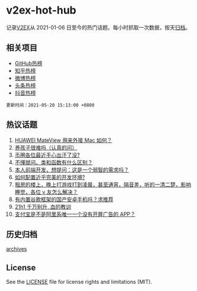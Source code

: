 # v2ex-hot-hub

 记录[V2EX](https://www.v2ex.com/)从 2021-01-06 日至今的热门话题。每小时抓取一次数据，按天[归档](archives)。
 
 ## 相关项目

- [GitHub热榜](https://github.com/snaildev/github-hot-hub)
- [知乎热榜](https://github.com/snaildev/zhihu-hot-hub)
- [微博热榜](https://github.com/snaildev/weibo-hot-hub)
- [头条热榜](https://github.com/snaildev/toutiao-hot-hub)
- [抖音热榜](https://github.com/snaildev/douyin-hot-hub)


 `更新时间：2021-05-20 15:13:00 +0800`

## 热议话题

1. [HUAWEI MateView 用来外接 Mac 如何？](https://www.v2ex.com/t/777946)
1. [养孩子很难吗（认真的问）](https://www.v2ex.com/t/778012)
1. [币圈各位最近手心出汗了没?](https://www.v2ex.com/t/778035)
1. [不懂就问。类和函数有什么区别？](https://www.v2ex.com/t/778049)
1. [本人前端开发，想提问：这是一个弱智的需求吗？](https://www.v2ex.com/t/777955)
1. [如何配置近乎完美的开发环境?](https://www.v2ex.com/t/777966)
1. [租房的楼上，晚上打游戏打到凌晨，甚至通宵，隔音差，听的一清二楚，影响睡觉，各位 v 友怎么解决？](https://www.v2ex.com/t/777923)
1. [有内置谷歌框架的国产安卓手机吗？求推荐](https://www.v2ex.com/t/777997)
1. [21h1 千万别升, 血的教训](https://www.v2ex.com/t/778047)
1. [支付宝是不是阿里系唯一一个没有开屏广告的 APP？](https://www.v2ex.com/t/778082)

## 历史归档

[archives](archives)

## License

See the [LICENSE](LICENSE) file for license rights and limitations (MIT).

